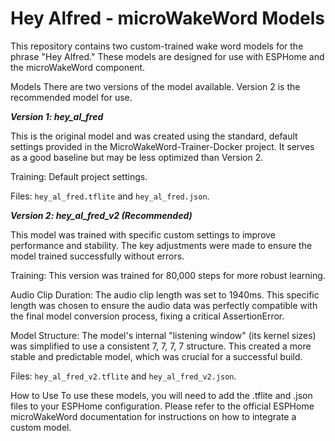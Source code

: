 # Hey Alfred - microWakeWord Models

This repository contains two custom-trained wake word models for the phrase "Hey Alfred." These models are designed for use with ESPHome and the microWakeWord component.

Models
There are two versions of the model available. Version 2 is the recommended model for use.

***Version 1: hey_al_fred***

This is the original model and was created using the standard, default settings provided in the MicroWakeWord-Trainer-Docker project. It serves as a good baseline but may be less optimized than Version 2.

Training: Default project settings.

Files: `hey_al_fred.tflite` and `hey_al_fred.json`.

***Version 2: hey_al_fred_v2 (Recommended)***

This model was trained with specific custom settings to improve performance and stability. The key adjustments were made to ensure the model trained successfully without errors.

Training: This version was trained for 80,000 steps for more robust learning.

Audio Clip Duration: The audio clip length was set to 1940ms. This specific length was chosen to ensure the audio data was perfectly compatible with the final model conversion process, fixing a critical AssertionError.

Model Structure: The model's internal "listening window" (its kernel sizes) was simplified to use a consistent 7, 7, 7, 7 structure. This created a more stable and predictable model, which was crucial for a successful build.

Files: `hey_al_fred_v2.tflite` and `hey_al_fred_v2.json`.

How to Use
To use these models, you will need to add the .tflite and .json files to your ESPHome configuration. Please refer to the official ESPHome microWakeWord documentation for instructions on how to integrate a custom model.
